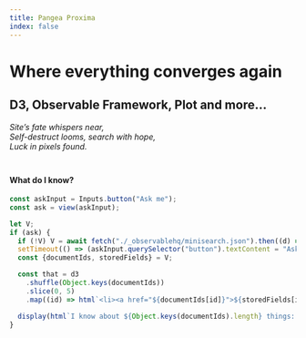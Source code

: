 ```yaml
---
title: Pangea Proxima
index: false
---
```


# Where everything converges again

## D3, Observable Framework, Plot and more…

<p class=warning><em>Site’s fate whispers near,
<br>Self-destruct looms, search with hope,
<br>Luck in pixels found.</em></p>

<h4 style="margin-top: 3em">What do I know?</h4>

```js
const askInput = Inputs.button("Ask me");
const ask = view(askInput);
```

```js
let V;
if (ask) {
  if (!V) V = await fetch("./_observablehq/minisearch.json").then((d) => d.json());
  setTimeout(() => (askInput.querySelector("button").textContent = "Ask me again"), 4000);
  const {documentIds, storedFields} = V;

  const that = d3
    .shuffle(Object.keys(documentIds))
    .slice(0, 5)
    .map((id) => html`<li><a href="${documentIds[id]}">${storedFields[id].title}</a></li>`);

  display(html`I know about ${Object.keys(documentIds).length} things: ${that} `);
}
```

